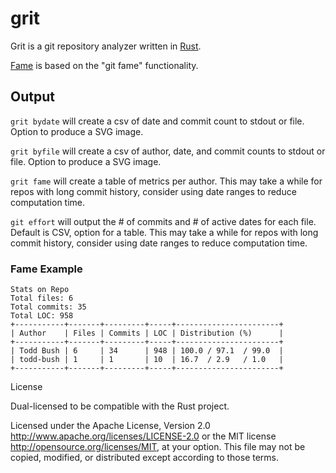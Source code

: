 # grit

Grit is a git repository analyzer written in [Rust](https://github.com/rust-lang).

[Fame](https://github.com/oleander/git-fame-rb) is based on the "git fame" functionality.

## Output

```grit bydate``` will create a csv of date and commit count to stdout or file.  Option to produce a SVG image.

```grit byfile``` will create a csv of author, date, and commit counts to stdout or file.  Option to produce a SVG image.

```grit fame``` will create a table of metrics per author.  This may take a while for repos with long commit history, consider using date ranges to reduce computation time.

```git effort``` will output the # of commits and # of active dates for each file.  Default is CSV, option for a table.  This may take a while for repos with long commit history, consider using date ranges to reduce computation time.

### Fame Example

```console
Stats on Repo
Total files: 6
Total commits: 35
Total LOC: 958
+-----------+-------+---------+-----+-----------------------+
| Author    | Files | Commits | LOC | Distribution (%)      |
+-----------+-------+---------+-----+-----------------------+
| Todd Bush | 6     | 34      | 948 | 100.0 / 97.1  / 99.0  |
| todd-bush | 1     | 1       | 10  | 16.7  / 2.9   / 1.0   |
+-----------+-------+---------+-----+-----------------------+
```

License

Dual-licensed to be compatible with the Rust project.

Licensed under the Apache License, Version 2.0
<http://www.apache.org/licenses/LICENSE-2.0> or the MIT license
<http://opensource.org/licenses/MIT>, at your
option. This file may not be copied, modified, or distributed
except according to those terms.
